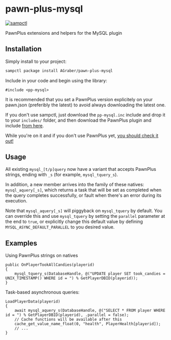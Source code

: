 # pawn-plus-mysql

[![sampctl](https://shields.southcla.ws/badge/sampctl-pawn--async--mysql-2f2f2f.svg?style=for-the-badge)](https://github.com/AGraber/pawn-plus-mysql)

PawnPlus extensions and helpers for the MySQL plugin

## Installation

Simply install to your project:

```bash
sampctl package install AGraber/pawn-plus-mysql
```

Include in your code and begin using the library:

```pawn
#include <pp-mysql>
```

It is recommended that you set a PawnPlus version explicitely on your pawn.json
(preferibly the latest) to avoid always downloading the latest one.

If you don't use sampctl, just download the `pp-mysql.inc` include and
drop it to your `includes/` folder, and then download the PawnPlus plugin and
include [from here](https://github.com/IllidanS4/PawnPlus/releases).

While you're on it and if you don't use PawnPlus yet,
[you should check it out!](https://github.com/IllidanS4/PawnPlus/blob/master/README.md)

## Usage

All existing `mysql_[t/p]query` now have a variant that accepts 
PawnPlus strings, ending with `_s` (for example, `mysql_tquery_s`).

In addition, a new member arrives into the family of these
natives: `mysql_aquery[_s]`, which returns a task that will be
set as completed when the query completes successfully, or
fault when there's an error during its execution.

Note that `mysql_aquery[_s]` will piggyback on `mysql_tquery` by default. You
can override this and use `mysql_tquery` by setting the `parallel` parameter at
the end to `true`, or explicitly change this default value by defining
`MYSQL_ASYNC_DEFAULT_PARALLEL` to you desired value.

## Examples

Using PawnPlus strings on natives

```pawn
public OnPlayerTookAllCandies(playerid)
{
	mysql_tquery_s(DatabaseHandle, @("UPDATE player SET took_candies = UNIX_TIMESTAMP() WHERE id = ") % GetPlayerDBID(playerid));
}
```

Task-based asynchronous queries:
```pawn
LoadPlayerData(playerid)
{
	await mysql_aquery_s(DatabaseHandle, @("SELECT * FROM player WHERE id = ") % GetPlayerDBID(playerid), .parallel = false);
	// Cache functions will be available after this
	cache_get_value_name_float(0, "health", PlayerHealth[playerid]);
	// ...
}
```
